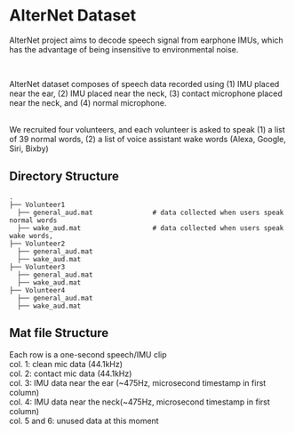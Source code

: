 # AlterNet Dataset

AlterNet project aims to decode speech signal from earphone IMUs, which has the advantage of being insensitive to environmental noise.


<br />

AlterNet dataset composes of speech data recorded using (1) IMU placed near the ear, (2) IMU placed near the neck, (3) contact microphone placed near the neck, and (4) normal microphone.

<br />
We recruited four volunteers, and each volunteer is asked to speak (1) a list of 39 normal words, (2) a list of voice assistant wake words (Alexa, Google, Siri, Bixby)


## Directory Structure
    .
    ├── Volunteer1                         
      ├── general_aud.mat               # data collected when users speak normal words
      ├── wake_aud.mat                  # data collected when users speak wake words, 
    ├── Volunteer2                   
      ├── general_aud.mat     
      ├── wake_aud.mat
    ├── Volunteer3                   
      ├── general_aud.mat     
      ├── wake_aud.mat
    ├── Volunteer4                   
      ├── general_aud.mat     
      ├── wake_aud.mat
   
## Mat file Structure
Each row is a one-second speech/IMU clip<br />
col. 1: clean mic data (44.1kHz)<br />
col. 2: contact mic data (44.1kHz)<br />
col. 3: IMU data near the ear (~475Hz, microsecond timestamp in first column)<br />
col. 4: IMU data near the neck(~475Hz, microsecond timestamp in first column)<br />
col. 5 and 6: unused data at this moment<br />

